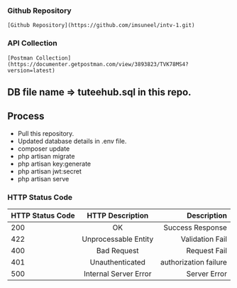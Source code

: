 ### Github Repository
    [Github Repository](https://github.com/imsuneel/intv-1.git)


### API Collection
    [Postman Collection](https://documenter.getpostman.com/view/3893823/TVK78MS4?version=latest)

## DB file name => tuteehub.sql in this repo.

## Process
- Pull this repository.
- Updated database details in .env file.
- composer update
- php artisan migrate
- php artisan key:generate
- php artisan jwt:secret
- php artisan serve


### HTTP Status Code  
| HTTP Status Code       | HTTP Description      | Description     |
| :------------- | :----------: | -----------: |
|  200 | OK   | Success Response    |
|  422 | Unprocessable Entity   | Validation Fail    |
|  400 | Bad Request   | Request Fail    |
|  401 | Unauthenticated   | authorization failure    |
|  500 | Internal Server Error   | Server Error   |







